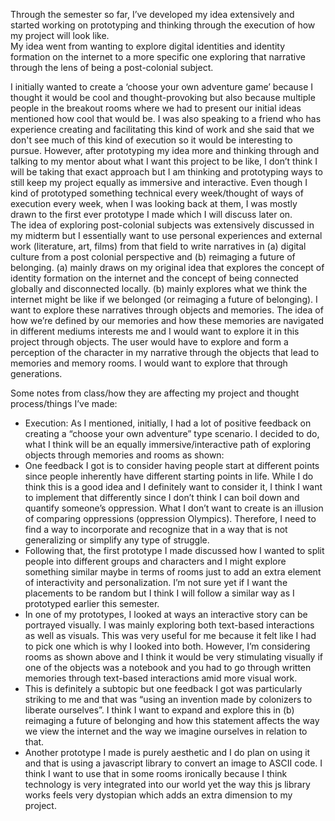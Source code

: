 Through the semester so far, I’ve developed my idea extensively and started working on prototyping and thinking through the execution of how my project will look like. </br>
My idea went from wanting to explore digital identities and identity formation on the internet to a more specific one exploring that narrative through the lens of being a post-colonial subject. </br>

I initially wanted to create a ‘choose your own adventure game’ because I thought it would be cool and thought-provoking but also because multiple people in the breakout rooms where we had to present our initial ideas mentioned how cool that would be. I was also speaking to a friend who has experience creating and facilitating this kind of work and she said that we don't see much of this kind of execution so it would be interesting to pursue. However, after prototyping my idea more and thinking through and talking to my mentor about what I want this project to be like, I don’t think I will be taking that exact approach but I am thinking and prototyping ways to still keep my project equally as immersive and interactive. 
Even though I kind of prototyped something technical every week/thought of ways of execution every week, when I was looking back at them, I was mostly drawn to the first ever prototype I made which I will discuss later on. </br>
The idea of exploring post-colonial subjects was extensively discussed in my midterm but I essentially want to use personal experiences and external work (literature, art, films) from that field to write narratives in (a) digital culture from a post colonial perspective and (b) reimaging a future of belonging. (a) mainly draws on my original idea that explores the concept of identity formation on the internet and the concept of being connected globally and disconnected locally. (b) mainly explores what we think the internet might be like if we belonged (or reimaging a future of belonging). 
I want to explore these narratives through objects and memories. The idea of how we’re defined by our memories and how these memories are navigated in different mediums interests me and I would want to explore it in this project through objects. The user would have to explore and form a perception of the character in my narrative through the objects that lead to memories and memory rooms. I would want to explore that through generations. </br>

Some notes from class/how they are affecting my project and thought process/things I’ve made:
<ul>
  <li>Execution: As I mentioned, initially, I had a lot of positive feedback on creating a “choose your own adventure” type scenario. I decided to do, what I think will be an equally immersive/interactive path of exploring objects through memories and rooms as shown:</li>
<li>One feedback I got is to consider having people start at different points since people inherently have different starting points in life. While I do think this is a good idea and I definitely want to consider it, I think I want to implement that differently since I don’t think I can boil down and quantify someone’s oppression. What I don’t want to create is an illusion of comparing oppressions (oppression Olympics). Therefore, I need to find a way to incorporate and recognize that in a way that is not generalizing or simplify any type of struggle. </li> 
<li> Following that, the first prototype I made discussed how I wanted to split people into different groups and characters and I might explore something similar maybe in terms of rooms just to add an extra element of interactivity and personalization. I’m not sure yet if I want the placements to be random but I think I will follow a similar way as I prototyped earlier this semester. </li> 
<li>In one of my prototypes, I looked at ways an interactive story can be portrayed visually. I was mainly exploring both text-based interactions as well as visuals. This was very useful for me because it felt like I had to pick one which is why I looked into both. However, I’m considering rooms as shown above and I think it would be very stimulating visually if one of the objects was a notebook and you had to go through written memories through text-based interactions amid more visual work. </li> 
<li>This is definitely a subtopic but one feedback I got was particularly striking to me and that was “using an invention made by colonizers to liberate ourselves”. I think I want to expand and explore this in (b) reimaging a future of belonging and how this statement affects the way we view the internet and the way we imagine ourselves in relation to that. </li>
<li>Another prototype I made is purely aesthetic and I do plan on using it and that is using a javascript library to convert an image to ASCII code. I think I want to use that in some rooms ironically because I think technology is very integrated into our world yet the way this js library works feels very dystopian which adds an extra dimension to my project. </li>
  </ul>


